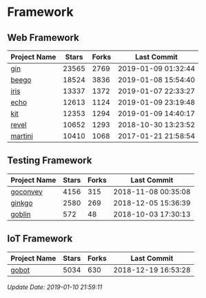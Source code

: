 # Framework

## Web Framework

| Project Name | Stars | Forks | Last Commit |
| ------------ | ----- | ----- | ----------- |
| [gin](https://github.com/gin-gonic/gin) | 23565 | 2769 | 2019-01-09 01:32:44 |
| [beego](https://github.com/astaxie/beego) | 18524 | 3836 | 2019-01-08 15:54:40 |
| [iris](https://github.com/kataras/iris) | 13337 | 1372 | 2019-01-07 22:33:27 |
| [echo](https://github.com/labstack/echo) | 12613 | 1124 | 2019-01-09 23:19:48 |
| [kit](https://github.com/go-kit/kit) | 12353 | 1294 | 2019-01-09 14:40:17 |
| [revel](https://github.com/revel/revel) | 10652 | 1293 | 2018-10-30 13:23:52 |
| [martini](https://github.com/go-martini/martini) | 10410 | 1068 | 2017-01-21 21:58:54 |

## Testing Framework

| Project Name | Stars | Forks | Last Commit |
| ------------ | ----- | ----- | ----------- |
| [goconvey](https://github.com/smartystreets/goconvey) | 4156 | 315 | 2018-11-08 00:35:08 |
| [ginkgo](https://github.com/onsi/ginkgo) | 2580 | 269 | 2018-12-05 15:36:39 |
| [goblin](https://github.com/franela/goblin) | 572 | 48 | 2018-10-03 17:30:13 |

## IoT Framework

| Project Name | Stars | Forks | Last Commit |
| ------------ | ----- | ----- | ----------- |
| [gobot](https://github.com/hybridgroup/gobot) | 5034 | 630 | 2018-12-19 16:53:28 |

*Update Date: 2019-01-10 21:59:11*
